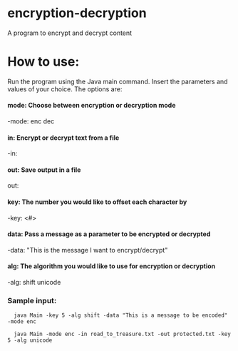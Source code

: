# encryption-decryption
A program to encrypt and decrypt content


# How to use:
Run the program using the Java main command. Insert the parameters and values of your choice. The options are:

#### mode: Choose between encryption or decryption mode
-mode:
  enc
  dec

#### in: Encrypt or decrypt text from a file
-in:
  <filename>

#### out: Save output in a file
  out: 
   <filename>

#### key: The number you would like to offset each character by
  -key:
     <#>

#### data: Pass a message as a parameter to be encrypted or decrypted
  -data:
       "This is the message I want to encrypt/decrypt"

#### alg: The algorithm you would like to use for encryption or decryption
   -alg:
       shift
       unicode
       

### Sample input:
      java Main -key 5 -alg shift -data "This is a message to be encoded" -mode enc
       
      java Main -mode enc -in road_to_treasure.txt -out protected.txt -key 5 -alg unicode
       
